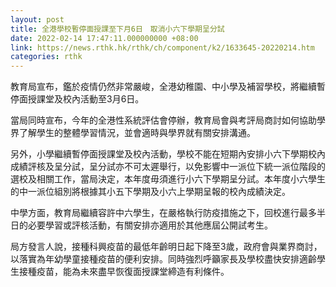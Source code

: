 ```yaml
---
layout: post
title: 全港學校暫停面授課至下月6日　取消小六下學期呈分試
date: 2022-02-14 17:47:11.000000000 +08:00
link: https://news.rthk.hk/rthk/ch/component/k2/1633645-20220214.htm
categories: rthk
---
```


教育局宣布，鑑於疫情仍然非常嚴峻，全港幼稚園、中小學及補習學校，將繼續暫停面授課堂及校內活動至3月6日。

當局同時宣布，今年的全港性系統評估會停辦，教育局會與考評局商討如何協助學界了解學生的整體學習情況，並會適時與學界就有關安排溝通。

另外，小學繼續暫停面授課堂及校內活動，學校不能在短期內安排小六下學期校內成績評核及呈分試，呈分試亦不可太遲舉行，以免影響中一派位下統一派位階段的選校及相關工作，當局決定，本年度毋須進行小六下學期呈分試。本年度小六學生的中一派位組別將根據其小五下學期及小六上學期呈報的校內成績決定。

中學方面，教育局繼續容許中六學生，在嚴格執行防疫措施之下，回校進行最多半日的必要學習或評核活動，有關安排亦適用於其他應屆公開試考生。

局方發言人說，接種科興疫苗的最低年齡明日起下降至3歲，政府會與業界商討，以落實為年幼學童接種疫苗的便利安排。同時強烈呼籲家長及學校盡快安排適齡學生接種疫苗，能為未來盡早恢復面授課堂締造有利條件。
